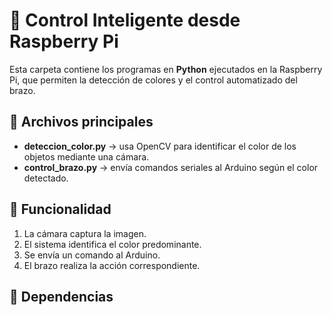 # 🍓 Control Inteligente desde Raspberry Pi

Esta carpeta contiene los programas en **Python** ejecutados en la Raspberry Pi, que permiten la detección de colores y el control automatizado del brazo.

## 📄 Archivos principales

- **deteccion_color.py** → usa OpenCV para identificar el color de los objetos mediante una cámara.  
- **control_brazo.py** → envía comandos seriales al Arduino según el color detectado.

## 🧠 Funcionalidad

1. La cámara captura la imagen.  
2. El sistema identifica el color predominante.  
3. Se envía un comando al Arduino.  
4. El brazo realiza la acción correspondiente.

## 🧰 Dependencias


